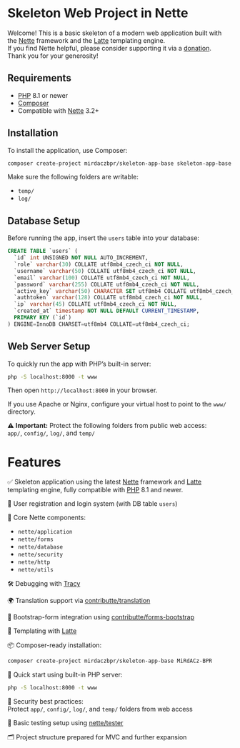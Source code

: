 Skeleton Web Project in Nette
=============================

Welcome! This is a basic skeleton of a modern web application built with the 
[Nette](https://nette.org) framework and the [Latte](https://latte.nette.org) templating engine.  
If you find Nette helpful, please consider supporting it via a [donation](https://nette.org/donate).  
Thank you for your generosity!

Requirements
------------

- [PHP](https://www.php.net) 8.1 or newer
- [Composer](https://getcomposer.org)
- Compatible with [Nette](https://nette.org) 3.2+

Installation
------------

To install the application, use Composer:

```bash
composer create-project mirdaczbpr/skeleton-app-base skeleton-app-base
```

Make sure the following folders are writable:

- `temp/`
- `log/`

Database Setup
--------------

Before running the app, insert the `users` table into your database:

```sql
CREATE TABLE `users` (
  `id` int UNSIGNED NOT NULL AUTO_INCREMENT,
  `role` varchar(30) COLLATE utf8mb4_czech_ci NOT NULL,
  `username` varchar(50) COLLATE utf8mb4_czech_ci NOT NULL,
  `email` varchar(100) COLLATE utf8mb4_czech_ci NOT NULL,
  `password` varchar(255) COLLATE utf8mb4_czech_ci NOT NULL,
  `active_key` varchar(50) CHARACTER SET utf8mb4 COLLATE utf8mb4_czech_ci DEFAULT NULL,
  `authtoken` varchar(128) COLLATE utf8mb4_czech_ci NOT NULL,
  `ip` varchar(45) COLLATE utf8mb4_czech_ci NOT NULL,
  `created_at` timestamp NOT NULL DEFAULT CURRENT_TIMESTAMP,
  PRIMARY KEY (`id`)
) ENGINE=InnoDB CHARSET=utf8mb4 COLLATE=utf8mb4_czech_ci;
```

Web Server Setup
----------------

To quickly run the app with PHP’s built-in server:

```bash
php -S localhost:8000 -t www
```

Then open `http://localhost:8000` in your browser.

If you use Apache or Nginx, configure your virtual host to point to the `www/` directory.

⚠️ **Important:** Protect the following folders from public web access:  
`app/`, `config/`, `log/`, and `temp/`

Features
========

✅ Skeleton application using the latest [Nette](https://nette.org) framework and 
[Latte](https://latte.nette.org) templating engine, fully compatible with [PHP](https://www.php.net) 8.1 and newer.

🔐 User registration and login system (with DB table `users`)

🧰 Core Nette components:
- `nette/application`
- `nette/forms`
- `nette/database`
- `nette/security`
- `nette/http`
- `nette/utils`

🛠 Debugging with [Tracy](https://tracy.nette.org/)

🌍 Translation support via [contributte/translation](https://contributte.org/packages/contributte/translation.html#content)

🧾 Bootstrap-form integration using [contributte/forms-bootstrap](https://contributte.org/packages/contributte/forms-bootstrap.html)

🎨 Templating with [Latte](https://latte.nette.org)

📦 Composer-ready installation:

```bash
composer create-project mirdaczbpr/skeleton-app-base MiRdACz-BPR
```

🚀 Quick start using built-in PHP server:

```bash
php -S localhost:8000 -t www
```

🔐 Security best practices:  
Protect `app/`, `config/`, `log/`, and `temp/` folders from web access

🧪 Basic testing setup using [nette/tester](https://tester.nette.org/)

🗂 Project structure prepared for MVC and further expansion
